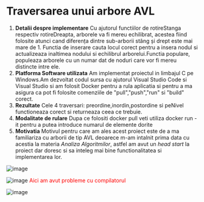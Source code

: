 # Traversarea unui arbore AVL

1. **Detalii despre implementare**
Cu ajutorul functiilor de rotireStanga respectiv rotireDreapta, arborele va fi mereu echilibrat, 
acestea fiind folosite atunci cand diferența dintre sub-arborii stâng și drept este mai mare de 1.
Functia de inserare cauta locul corect pentru a insera nodul si actualizeaza inaltimea nodului si 
echilibrul arborelui.Functia populare, populeaza arborele cu un numar dat de noduri care vor fi mereu
distincte intre ele.
2. **Platforma Software utilizata**
Am implementat proiectul in limbajul C pe Windows.Am dezvoltat codul sursa cu ajutorul 
Visual Studio Code si Visual Studio si am folosit Docker pentru 
a rula aplicatia si pentru a ma asigura ca pot fi folosite comenziile de 
"pull","push","run" si "build" corect.
3. **Rezultate**
Cele 4 traversari: preordine,inordin,postordine si peNivel functioneaza corect si
returneaza ceea ce trebuie.
4. **Modalitate de rulare**
Dupa ce folositi docker pull <nume> veti utiliza docker run -it <nume> pentru a putea
introduce numarul de elemente dorite
5. **Motivatia**
Motivul pentru care am ales acest proiect este de a ma familiariza cu arborii de tip AVL
deoarece m-am intalnit prima data cu acestia la materia *Analiza Algoritmilor*, astfel am avut
un *head start* la proiect dar doresc si sa inteleg mai bine functionalitatea si implementarea lor.

![image](https://github.com/user-attachments/assets/75d8117d-7073-45f9-81ec-70ceb5bdef77)

![image](https://github.com/user-attachments/assets/c35da67e-18cf-4dc6-b3a8-c7cecf7cc0c7)
<span style="color:red;">Aici am avut probleme cu compilatorul</span>

![image](https://github.com/user-attachments/assets/cc1fcd0f-23c6-4f4c-b52d-b78d47c26839)



